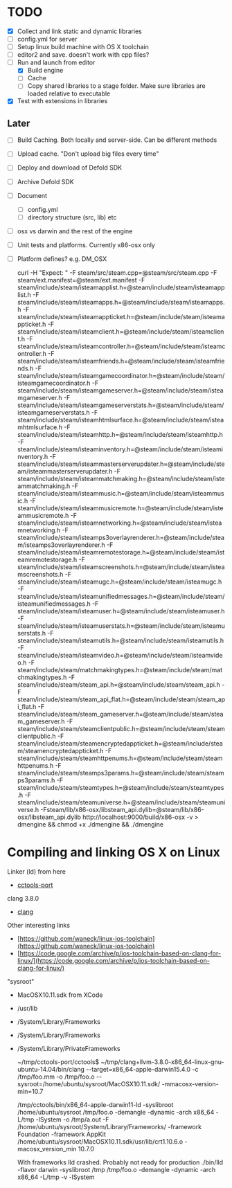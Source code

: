 # TODO

* [x] Collect and link static and dynamic libraries
* [ ] config.yml for server
* [ ] Setup linux build machine with OS X toolchain
* [ ] editor2 and save. doesn't work with cpp files?
* [ ] Run and launch from editor
    - [x] Build engine
    - [ ] Cache
    - [ ] Copy shared libraries to a stage folder. Make sure libraries are loaded relative to executable
* [x] Test with extensions in libraries

## Later
* [ ] Build Caching. Both locally and server-side. Can be different methods
* [ ] Upload cache. "Don't upload big files every time"
* [ ] Deploy and download of Defold SDK
* [ ] Archive Defold SDK
* [ ] Document
    - [ ] config.yml
    - [ ] directory structure (src, lib) etc
* [ ] osx vs darwin and the rest of the engine
* [ ] Unit tests and platforms. Currently x86-osx only
* [ ] Platform defines? e.g. DM_OSX

     curl -H "Expect: " -F steam/src/steam.cpp=@steam/src/steam.cpp -F steam/ext.manifest=@steam/ext.manifest  -F steam/include/steam/isteamapplist.h=@steam/include/steam/isteamapplist.h -F steam/include/steam/isteamapps.h=@steam/include/steam/isteamapps.h -F steam/include/steam/isteamappticket.h=@steam/include/steam/isteamappticket.h -F steam/include/steam/isteamclient.h=@steam/include/steam/isteamclient.h -F steam/include/steam/isteamcontroller.h=@steam/include/steam/isteamcontroller.h -F steam/include/steam/isteamfriends.h=@steam/include/steam/isteamfriends.h -F steam/include/steam/isteamgamecoordinator.h=@steam/include/steam/isteamgamecoordinator.h -F steam/include/steam/isteamgameserver.h=@steam/include/steam/isteamgameserver.h -F steam/include/steam/isteamgameserverstats.h=@steam/include/steam/isteamgameserverstats.h -F steam/include/steam/isteamhtmlsurface.h=@steam/include/steam/isteamhtmlsurface.h -F steam/include/steam/isteamhttp.h=@steam/include/steam/isteamhttp.h -F steam/include/steam/isteaminventory.h=@steam/include/steam/isteaminventory.h -F steam/include/steam/isteammasterserverupdater.h=@steam/include/steam/isteammasterserverupdater.h -F steam/include/steam/isteammatchmaking.h=@steam/include/steam/isteammatchmaking.h -F steam/include/steam/isteammusic.h=@steam/include/steam/isteammusic.h -F steam/include/steam/isteammusicremote.h=@steam/include/steam/isteammusicremote.h -F steam/include/steam/isteamnetworking.h=@steam/include/steam/isteamnetworking.h -F steam/include/steam/isteamps3overlayrenderer.h=@steam/include/steam/isteamps3overlayrenderer.h -F steam/include/steam/isteamremotestorage.h=@steam/include/steam/isteamremotestorage.h -F steam/include/steam/isteamscreenshots.h=@steam/include/steam/isteamscreenshots.h -F steam/include/steam/isteamugc.h=@steam/include/steam/isteamugc.h -F steam/include/steam/isteamunifiedmessages.h=@steam/include/steam/isteamunifiedmessages.h -F steam/include/steam/isteamuser.h=@steam/include/steam/isteamuser.h -F steam/include/steam/isteamuserstats.h=@steam/include/steam/isteamuserstats.h -F steam/include/steam/isteamutils.h=@steam/include/steam/isteamutils.h -F steam/include/steam/isteamvideo.h=@steam/include/steam/isteamvideo.h -F steam/include/steam/matchmakingtypes.h=@steam/include/steam/matchmakingtypes.h -F steam/include/steam/steam_api.h=@steam/include/steam/steam_api.h -F steam/include/steam/steam_api_flat.h=@steam/include/steam/steam_api_flat.h -F steam/include/steam/steam_gameserver.h=@steam/include/steam/steam_gameserver.h -F steam/include/steam/steamclientpublic.h=@steam/include/steam/steamclientpublic.h -F steam/include/steam/steamencryptedappticket.h=@steam/include/steam/steamencryptedappticket.h -F steam/include/steam/steamhttpenums.h=@steam/include/steam/steamhttpenums.h -F steam/include/steam/steamps3params.h=@steam/include/steam/steamps3params.h -F steam/include/steam/steamtypes.h=@steam/include/steam/steamtypes.h -F steam/include/steam/steamuniverse.h=@steam/include/steam/steamuniverse.h -Fsteam/lib/x86-osx/libsteam_api.dylib=@steam/lib/x86-osx/libsteam_api.dylib  http://localhost:9000/build/x86-osx -v > dmengine && chmod +x ./dmengine && ./dmengine

# Compiling and linking OS X on Linux

Linker (ld) from here

* [cctools-port](https://github.com/tpoechtrager/cctools-port)

clang 3.8.0

* [clang](http://llvm.org/releases/download.html)

Other interesting links

* [https://github.com/waneck/linux-ios-toolchain](https://github.com/waneck/linux-ios-toolchain)
* [https://code.google.com/archive/p/ios-toolchain-based-on-clang-for-linux/](https://code.google.com/archive/p/ios-toolchain-based-on-clang-for-linux/)

"sysroot"

* MacOSX10.11.sdk from XCode
* /usr/lib
* /System/Library/Frameworks
* /System/Library/Frameworks
* /System/Library/PrivateFrameworks

    ~/tmp/cctools-port/cctools$ ~/tmp/clang+llvm-3.8.0-x86_64-linux-gnu-ubuntu-14.04/bin/clang --target=x86_64-apple-darwin15.4.0 -c /tmp/foo.mm  -o /tmp/foo.o --sysroot=/home/ubuntu/sysroot/MacOSX10.11.sdk/ -mmacosx-version-min=10.7

    /tmp/cctools/bin/x86_64-apple-darwin11-ld  -syslibroot /home/ubuntu/sysroot /tmp/foo.o  -demangle -dynamic -arch x86_64 -L/tmp  -lSystem -o /tmp/a.out -F /home/ubuntu/sysroot/System/Library/Frameworks/ -framework Foundation -framework AppKit /home/ubuntu/sysroot/MacOSX10.11.sdk/usr/lib/crt1.10.6.o -macosx_version_min 10.7.0

    With frameworks lld crashed. Probably not ready for production
    ./bin/lld -flavor darwin -syslibroot /tmp /tmp/foo.o  -demangle -dynamic -arch x86_64 -L/tmp -v -lSystem

